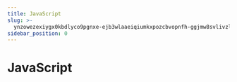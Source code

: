 ```yaml
---
title: JavaScript
slug: >-
  ynzowezexiygx0kbdlyco9pgnxe-ejb3wlaaeiqiumkxpozcbvopnfh-ggjmw8svlivzlvkp1tqcoajnn0u-jieaws2vai2x5zkuzyacnr6gnih-jieaws
sidebar_position: 0
---
```



# JavaScript


